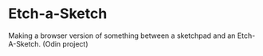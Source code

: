 # Etch-a-Sketch
Making a browser version of something between a sketchpad and an Etch-A-Sketch. (Odin project)

